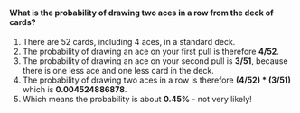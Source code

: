 #### What is the probability of drawing two aces in a row from the deck of cards?

1. There are 52 cards, including 4 aces, in a standard deck.
2. The probability of drawing an ace on your first pull is therefore **4/52**.
3. The probability of drawing an ace on your second pull is **3/51**, because there is one less ace and one less card in the deck.
5. The probability of drawing two aces in a row is therefore **(4/52) * (3/51)** which is **0.004524886878**.
6. Which means the probability is about **0.45%** - not very likely!
